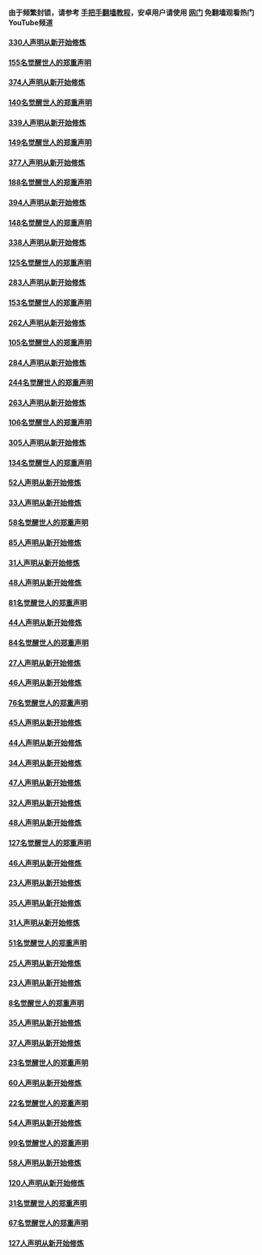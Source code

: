 #### 由于频繁封锁，请参考 [手把手翻墙教程](https://github.com/gfw-breaker/guides/wiki/)，安卓用户请使用 [网门](https://github.com/gfw-breaker/nogfw/blob/master/dl.md?t=05271901) 免翻墙观看热门YouTube频道 

#### [330人声明从新开始修炼](../pages/91/426139.md?t=05271901) 

#### [155名觉醒世人的郑重声明](../pages/91/426138.md?t=05271901) 

#### [374人声明从新开始修炼](../pages/91/425811.md?t=05271901) 

#### [140名觉醒世人的郑重声明](../pages/91/425810.md?t=05271901) 

#### [339人声明从新开始修炼](../pages/91/425690.md?t=05271901) 

#### [149名觉醒世人的郑重声明](../pages/91/425689.md?t=05271901) 

#### [377人声明从新开始修炼](../pages/91/424867.md?t=05271901) 

#### [188名觉醒世人的郑重声明](../pages/91/424866.md?t=05271901) 

#### [394人声明从新开始修炼](../pages/91/423914.md?t=05271901) 

#### [148名觉醒世人的郑重声明](../pages/91/423913.md?t=05271901) 

#### [338人声明从新开始修炼](../pages/91/423540.md?t=05271901) 

#### [125名觉醒世人的郑重声明](../pages/91/423539.md?t=05271901) 

#### [283人声明从新开始修炼](../pages/91/423296.md?t=05271901) 

#### [153名觉醒世人的郑重声明](../pages/91/423295.md?t=05271901) 

#### [262人声明从新开始修炼](../pages/91/423004.md?t=05271901) 

#### [105名觉醒世人的郑重声明](../pages/91/423003.md?t=05271901) 

#### [284人声明从新开始修炼](../pages/91/422707.md?t=05271901) 

#### [244名觉醒世人的郑重声明](../pages/91/422706.md?t=05271901) 

#### [263人声明从新开始修炼](../pages/91/422553.md?t=05271901) 

#### [106名觉醒世人的郑重声明](../pages/91/422552.md?t=05271901) 

#### [305人声明从新开始修炼](../pages/91/422153.md?t=05271901) 

#### [134名觉醒世人的郑重声明](../pages/91/422152.md?t=05271901) 

#### [52人声明从新开始修炼](../pages/91/421846.md?t=05271901) 

#### [33人声明从新开始修炼](../pages/91/421804.md?t=05271901) 

#### [58名觉醒世人的郑重声明](../pages/91/421845.md?t=05271901) 

#### [85人声明从新开始修炼](../pages/91/421769.md?t=05271901) 

#### [31人声明从新开始修炼](../pages/91/421763.md?t=05271901) 

#### [48人声明从新开始修炼](../pages/91/421605.md?t=05271901) 

#### [81名觉醒世人的郑重声明](../pages/91/421656.md?t=05271901) 

#### [44人声明从新开始修炼](../pages/91/421544.md?t=05271901) 

#### [84名觉醒世人的郑重声明](../pages/91/421543.md?t=05271901) 

#### [27人声明从新开始修炼](../pages/91/421465.md?t=05271901) 

#### [46人声明从新开始修炼](../pages/91/421454.md?t=05271901) 

#### [76名觉醒世人的郑重声明](../pages/91/421453.md?t=05271901) 

#### [45人声明从新开始修炼](../pages/91/421452.md?t=05271901) 

#### [44人声明从新开始修炼](../pages/91/421422.md?t=05271901) 

#### [34人声明从新开始修炼](../pages/91/421322.md?t=05271901) 

#### [47人声明从新开始修炼](../pages/91/421264.md?t=05271901) 

#### [32人声明从新开始修炼](../pages/91/421225.md?t=05271901) 

#### [48人声明从新开始修炼](../pages/91/421202.md?t=05271901) 

#### [127名觉醒世人的郑重声明](../pages/91/421224.md?t=05271901) 

#### [46人声明从新开始修炼](../pages/91/421203.md?t=05271901) 

#### [23人声明从新开始修炼](../pages/91/421138.md?t=05271901) 

#### [35人声明从新开始修炼](../pages/91/421122.md?t=05271901) 

#### [31人声明从新开始修炼](../pages/91/421081.md?t=05271901) 

#### [51名觉醒世人的郑重声明](../pages/91/421080.md?t=05271901) 

#### [25人声明从新开始修炼](../pages/91/421020.md?t=05271901) 

#### [23人声明从新开始修炼](../pages/91/420884.md?t=05271901) 

#### [8名觉醒世人的郑重声明](../pages/91/420883.md?t=05271901) 

#### [35人声明从新开始修炼](../pages/91/420809.md?t=05271901) 

#### [37人声明从新开始修炼](../pages/91/420766.md?t=05271901) 

#### [23名觉醒世人的郑重声明](../pages/91/420765.md?t=05271901) 

#### [60人声明从新开始修炼](../pages/91/420727.md?t=05271901) 

#### [22名觉醒世人的郑重声明](../pages/91/420726.md?t=05271901) 

#### [54人声明从新开始修炼](../pages/91/420529.md?t=05271901) 

#### [99名觉醒世人的郑重声明](../pages/91/420528.md?t=05271901) 

#### [58人声明从新开始修炼](../pages/91/420198.md?t=05271901) 

#### [120人声明从新开始修炼](../pages/91/420141.md?t=05271901) 

#### [31名觉醒世人的郑重声明](../pages/91/420197.md?t=05271901) 

#### [67名觉醒世人的郑重声明](../pages/91/420140.md?t=05271901) 

#### [127人声明从新开始修炼](../pages/91/420082.md?t=05271901) 

